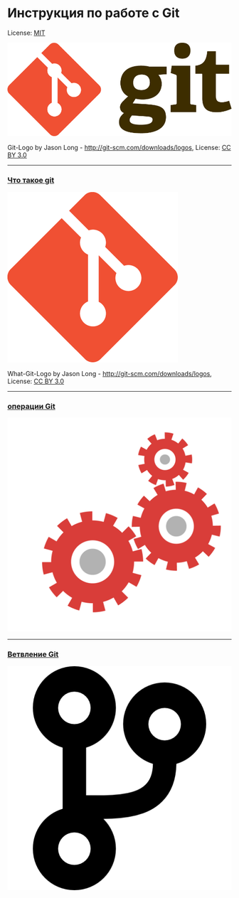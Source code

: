 # Инструкция по работе с Git

License: [MIT](./License.md)

![Git-logo](./assets/Git-Logo.png)

Git-Logo by Jason Long - http://git-scm.com/downloads/logos, License: [CC BY 3.0](https://creativecommons.org/licenses/by/3.0/)

---
### [**Что такое git**](./what-Git.md)
[![klic-please](./assets/What-Git-Logo.png)](./what-Git.md)

What-Git-Logo by Jason Long - http://git-scm.com/downloads/logos, License: [CC BY 3.0](https://creativecommons.org/licenses/by/3.0/)

---
### [**операции Git**](./operations-git/Git-operations.md)
[![klic-gear](./assets/Gear.png)](./operations-git/Git-operations.md)

---
### [**Ветвление Git**](./Branch-git/Git-branch.md)
[![klic-branch](./assets/branching.png)](./Branch-git/Git-branch.md)